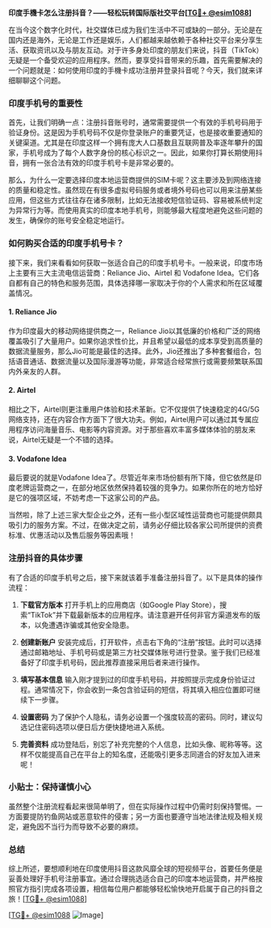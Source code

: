 **印度手機卡怎么注册抖音？——轻松玩转国际版社交平台[[TG💪+ @esim1088](https://t.me/s/esim1088)]**

在当今这个数字化时代，社交媒体已成为我们生活中不可或缺的一部分。无论是在国内还是海外，无论是工作还是娱乐，人们都越来越依赖于各种社交平台来分享生活、获取资讯以及与朋友互动。对于许多身处印度的朋友们来说，抖音（TikTok）无疑是一个备受欢迎的应用程序。然而，要享受抖音带来的乐趣，首先需要解决的一个问题就是：如何使用印度的手機卡成功注册并登录抖音呢？今天，我们就来详细聊聊这个问题。

### 印度手机号的重要性

首先，让我们明确一点：注册抖音账号时，通常需要提供一个有效的手机号码用于验证身份。这是因为手机号码不仅是你登录账户的重要凭证，也是接收重要通知的关键渠道。尤其是在印度这样一个拥有庞大人口基数且互联网普及率逐年攀升的国家，手机号成为了每个人数字身份的核心标识之一。因此，如果你打算长期使用抖音，拥有一张合法有效的印度手机号卡是非常必要的。

那么，为什么一定要选择印度本地运营商提供的SIM卡呢？这主要涉及到网络连接的质量和稳定性。虽然现在有很多虚拟号码服务或者境外号码也可以用来注册某些应用，但这些方式往往存在诸多限制，比如无法接收短信验证码、容易被系统判定为异常行为等。而使用真实的印度本地手机号，则能够最大程度地避免这些问题的发生，确保你的账号安全稳定地运行。

### 如何购买合适的印度手机号卡？

接下来，我们来看看如何获取一张适合自己的印度手机号卡。一般来说，印度市场上主要有三大主流电信运营商：Reliance Jio、Airtel 和 Vodafone Idea。它们各自都有自己的特色和服务范围，具体选择哪一家取决于你的个人需求和所在区域覆盖情况。

#### 1. Reliance Jio
作为印度最大的移动网络提供商之一，Reliance Jio以其低廉的价格和广泛的网络覆盖吸引了大量用户。如果你追求性价比，并且希望以最低的成本享受到高质量的数据流量服务，那么Jio可能是最佳的选择。此外，Jio还推出了多种套餐组合，包括语音通话、数据流量以及国际漫游等功能，非常适合经常旅行或需要频繁联系国内外亲友的人群。

#### 2. Airtel
相比之下，Airtel则更注重用户体验和技术革新。它不仅提供了快速稳定的4G/5G网络支持，还在内容合作方面下了很大功夫。例如，Airtel用户可以通过其专属应用程序访问海量音乐、电影等内容资源。对于那些喜欢丰富多媒体体验的朋友来说，Airtel无疑是一个不错的选择。

#### 3. Vodafone Idea
最后要说的就是Vodafone Idea了。尽管近年来市场份额有所下降，但它依然是印度老牌运营商之一，在部分地区依然保持着较强的竞争力。如果你所在的地方恰好是它的强项区域，不妨考虑一下这家公司的产品。

当然啦，除了上述三家大型企业之外，还有一些小型区域性运营商也可能提供颇具吸引力的服务方案。不过，在做决定之前，请务必仔细比较各家公司所提供的资费标准、优惠活动以及售后服务等因素哦！

### 注册抖音的具体步骤

有了合适的印度手机号之后，接下来就该着手准备注册抖音了。以下是具体的操作流程：

1. **下载官方版本**
   打开手机上的应用商店（如Google Play Store），搜索“TikTok”并下载最新版本的应用程序。请注意避开任何非官方渠道发布的版本，以免遭遇诈骗或其他安全隐患。

2. **创建新账户**
   安装完成后，打开软件，点击右下角的“注册”按钮。此时可以选择通过邮箱地址、手机号码或是第三方社交媒体账号进行登录。鉴于我们已经准备好了印度手机号码，因此推荐直接采用后者来进行操作。

3. **填写基本信息**
   输入刚才提到过的印度手机号码，并按照提示完成身份验证过程。通常情况下，你会收到一条包含验证码的短信，将其填入相应位置即可继续下一步骤。

4. **设置密码**
   为了保护个人隐私，请务必设置一个强度较高的密码。同时，建议勾选记住密码选项以便日后方便快捷地进入系统。

5. **完善资料**
   成功登陆后，别忘了补充完整的个人信息，比如头像、昵称等等。这样不仅能提高自己在平台上的知名度，还能吸引更多志同道合的好友加入进来呢！

### 小贴士：保持谨慎小心

虽然整个注册流程看起来很简单明了，但在实际操作过程中仍需时刻保持警惕。一方面要提防钓鱼网站或恶意软件的侵害；另一方面也要遵守当地法律法规及相关规定，避免因不当行为而导致不必要的麻烦。

### 总结

综上所述，要想顺利地在印度使用抖音这款风靡全球的短视频平台，首要任务便是妥善处理好手机号注册事宜。通过合理挑选适合自己的印度本地运营商，并严格按照官方指引完成各项设置，相信每位用户都能够轻松愉快地开启属于自己的抖音之旅！[[TG💪+ @esim1088](https://t.me/s/esim1088)]

[[TG💪+ @esim1088](https://t.me/s/esim1088) ![Image](https://i.postimg.cc/4NQfJmqS/Snipaste-2025-05-13-00-14-12.png)]